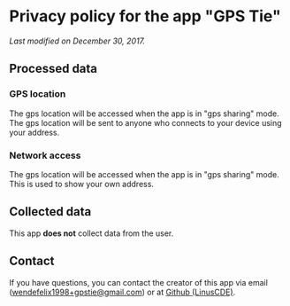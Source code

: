 # Privacy policy for the app "GPS Tie"

*Last modified on December 30, 2017.*


## Processed data

### GPS location
The gps location will be accessed when the app is in "gps sharing" mode.
The gps location will be sent to anyone who connects to your device using your address.

### Network access
The gps location will be accessed when the app is in "gps sharing" mode.
This is used to show your own address.


## Collected data
This app **does not** collect data from the user.


## Contact
If you have questions, you can contact the creator of this app via email (wendefelix1998+gpstie@gmail.com) or at [Github (LinusCDE)](https://github.com/LinusCDE).
